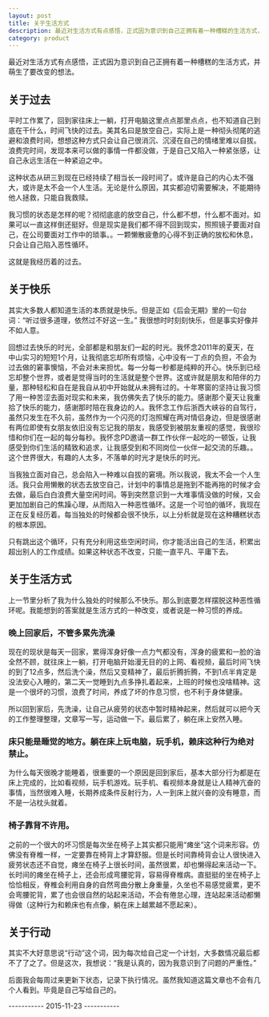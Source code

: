 ```yaml
---
layout: post
title: 关于生活方式
description: 最近对生活方式有点感悟，正式因为意识到自己正拥有着一种槽糕的生活方式，并萌生了要改变的想法。
category: product
---
```


最近对生活方式有点感悟，正式因为意识到自己正拥有着一种槽糕的生活方式，并萌生了要改变的想法。

## 关于过去

平时工作累了，回到家往床上一躺，打开电脑这里点点那里点点，也不知道自己到底在干什么，时间飞快的过去。美其名曰是放空自己，实际上是一种彻头彻尾的逃避和浪费时间，想想这种方式只会让自己很消沉、沉浸在自己的情绪里难以自拔。浪费完时间，发现本来可以做的事情一件都没做，于是自己又陷入一种紧张感，让自己永远生活在一种紧迫之中。

这种状态从研三到现在已经持续了相当长一段时间了。或许是自己的内心太不强大，或许是太不会一个人生活。无论是什么原因，其实都迫切需要解决，不能期待他人拯救，只能自我救赎。

我习惯的状态是怎样的呢？彻彻底底的放空自己，什么都不想，什么都不面对。如果可以一直这样倒还挺好。但是现实是我们都不得不回到现实，照照镜子要面对自己，在公司要面对工作中的琐事。。一颗懒散疲惫的心得不到正确的放松和休息，只会让自己陷入恶性循环。

这就是我经历着的过去。

## 关于快乐

其实大多数人都知道生活的本质就是快乐。但是正如《后会无期》里的一句台词：“听过很多道理，依然过不好这一生。” 我很想时时刻刻快乐，但是事实好像并不如人意。 

回想过去快乐的时光，全部都是和朋友们一起的时光。我怀念2011年的夏天，在中山实习的短短1个月，让我彻底忘却所有烦恼，心中没有一丁点的负担，不会为过去做的窘事懊恼，不会对未来担忧。每一分每一秒都是纯粹的开心。快乐到已经忘却整个世界，或者是觉得当时的生活就是整个世界。这或许就是朋友和陪伴的力量，那种轻松和自在是我自从初中开始就从未拥有过的。十年寒窗的坚持让我习惯了用一种苦涩去面对现实和未来，我仿佛失去了快乐的能力。感谢那个夏天让我重拾了快乐的能力，感谢那时陪在我身边的人。我怀念工作后浙西大峡谷的自驾行，虽然只发生在不久前，虽然作为一个闪亮的灯泡照耀在两对情侣身边，但是很感谢有两位即使有女朋友依旧没有忘记我的朋友，我感受到被朋友重视的感觉，我很珍惜和你们在一起的每分每秒。我怀念PD邀请一群工作伙伴一起吃的一顿饭，让我感受到你们生活的精致和追求，让我感受到和不同岗位一伙伴一起交流的乐趣。。这个世界很大，有趣的人太多，不落单的时光才是快乐的时光。

当我独立面对自己，总会陷入一种难以自拔的窘境。所以我说，我太不会一个人生活。我只会用懒散的状态去放空自己，计划中的事情总是拖到不能再拖的时候才会去做，最后白白浪费大量空闲时间。等到突然意识到一大堆事情没做的时候，又会更加加剧自己的焦躁心理，从而陷入一种恶性循环。这是一个可怕的循环，我现在正在反复经历着。每当独处的时候都会很不快乐，以上分析就是现在这种糟糕状态的根本原因。

只有跳出这个循环，只有充分利用这些空闲时间，你才能活出自己的生活，积累出超出别人的工作成绩。如果这种状态不改变，只能一直平凡、平庸下去。

## 关于生活方式

上一节里分析了我为什么独处的时候那么不快乐。那么到底要怎样摆脱这种恶性循环呢。我能想到的答案就是生活方式的一种改变，或者说是一种习惯的养成。

### 晚上回家后，不管多累先洗澡

现在的现状是每天一回家，累得浑身好像一点力气都没有，浑身的疲累和一脸的油全然不顾，就往床上一躺，打开电脑开始漫无目的的上网、看视频，最后时间飞快的到了12点多，然后洗个澡，然后又变精神了，最后折腾折腾，不到1点半肯定是没法安心入睡的，第二天一觉睡到九点多挣扎着起来，上班的时候也没啥精神。这是一个很坏的习惯，浪费了时间，养成了坏的作息习惯，也不利于身体健康。

所以回到家后，先洗澡，让自己从疲劳的状态中暂时精神起来，然后就可以把今天的工作整理整理，文章写一写，运动做一下。最后累了，躺在床上安然入睡。

### 床只能是睡觉的地方。躺在床上玩电脑，玩手机，赖床这种行为绝对禁止。

为什么每天很晚才能睡着，很重要的一个原因是回到家后，基本大部分行为都是在床上完成的，比如看视频，玩手机游戏。玩手机、看视频本身就是让人精神亢奋的事情，当然很难入睡，长期养成条件反射行为，人一到床上就兴奋的没有睡意，而不是一沾枕头就着。

### 椅子靠背不许用。

之前的一个很大的坏习惯是每次坐在椅子上其实都只能用“瘫坐”这个词来形容。仿佛没有脊椎一样，一定要靠在椅背上才算舒服。但是长时间靠椅背会让人很快进入疲劳状态还不自觉，瘫坐在椅子上很长时间，虽然很累，却也懒得起来活动一下。长时间的瘫坐在椅子上，还会形成弯腰驼背，容易得脊椎病。直挺挺的坐在椅子上恰恰相反，脊椎会利用自身的自然弯曲分散上身重量，久坐也不易感觉疲累，更不会弯腰驼背，累了也会很自然的站起来活动，不会有倦怠心理，连站起来活动都懒得做（这种行为和赖床也有点像，躺在床上越累越不愿起来）。

## 关于行动

其实不大好意思说“行动”这个词，因为每次给自己定一个计划，大多数情况最后都不了了之了。但是这次，我想说：“我是认真的，因为我意识到了问题的严重性。”

后面我会每周过来更新下状态，记录下执行情况。虽然我知道这篇文章也不会有几个人看到。毕竟是自己写给自己的。

----------- 2015-11-23 -----------


